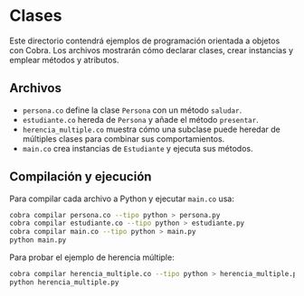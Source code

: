 # Clases

Este directorio contendrá ejemplos de programación orientada a objetos con
Cobra. Los archivos mostrarán cómo declarar clases, crear instancias y emplear
métodos y atributos.

## Archivos

- `persona.co` define la clase `Persona` con un método `saludar`.
- `estudiante.co` hereda de `Persona` y añade el método `presentar`.
- `herencia_multiple.co` muestra cómo una subclase puede heredar de múltiples clases para combinar sus comportamientos.
- `main.co` crea instancias de `Estudiante` y ejecuta sus métodos.

## Compilación y ejecución

Para compilar cada archivo a Python y ejecutar `main.co` usa:

```bash
cobra compilar persona.co --tipo python > persona.py
cobra compilar estudiante.co --tipo python > estudiante.py
cobra compilar main.co --tipo python > main.py
python main.py
```

Para probar el ejemplo de herencia múltiple:

```bash
cobra compilar herencia_multiple.co --tipo python > herencia_multiple.py
python herencia_multiple.py
```
